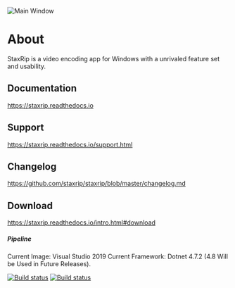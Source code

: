 ![Main Window](https://github.com/staxrip/staxrip/blob/master/docs/screenshots/_Main.png)

# About

StaxRip is a video encoding app for Windows with a unrivaled feature set and usability.



## Documentation

<https://staxrip.readthedocs.io>

## Support

<https://staxrip.readthedocs.io/support.html>

## Changelog

<https://github.com/staxrip/staxrip/blob/master/changelog.md>

## Download

<https://staxrip.readthedocs.io/intro.html#download>

##### Pipeline

Current Image: Visual Studio 2019
Current Framework: Dotnet 4.7.2 (4.8 Will be Used in Future Releases).

[![Build status](https://ci.appveyor.com/api/projects/status/j0alakgd5ahkyjmw?svg=true)](https://ci.appveyor.com/project/Revan654/staxrip)
[![Build status](https://ci.appveyor.com/api/projects/status/j0alakgd5ahkyjmw/branch/master?svg=true)](https://ci.appveyor.com/project/Revan654/staxrip/branch/master)
